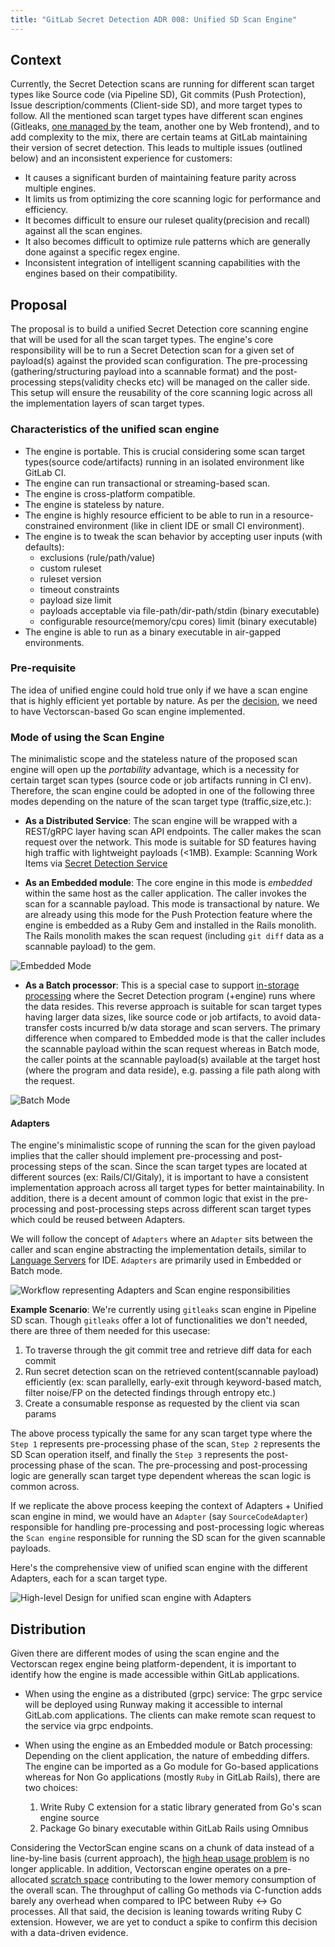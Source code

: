 ```yaml
---
title: "GitLab Secret Detection ADR 008: Unified SD Scan Engine"
---
```


## Context

Currently, the Secret Detection scans are running for different scan target types like Source code (via Pipeline SD), Git commits (Push Protection), Issue description/comments (Client-side SD), and more target types to follow. All the mentioned scan target types have different scan engines (Gitleaks, [one managed by](https://gitlab.com/gitlab-org/security-products/secret-detection/secret-detection-service) the team, another one by Web frontend), and to add complexity to the mix, there are certain teams at GitLab maintaining their version of secret detection. This leads to multiple issues (outlined below) and an inconsistent experience for customers:

* It causes a significant burden of maintaining feature parity across multiple engines.
* It limits us from optimizing the core scanning logic for performance and efficiency.
* It becomes difficult to ensure our ruleset quality(precision and recall) against all the scan engines.
* It also becomes difficult to optimize rule patterns which are generally done against a specific regex engine.
* Inconsistent integration of intelligent scanning capabilities with the engines based on their compatibility.

## Proposal

The proposal is to build a unified Secret Detection core scanning engine that will be used for all the scan target types. The engine's core responsibility will be to run a Secret Detection scan for a given set of payload(s) against the provided scan configuration. The pre-processing (gathering/structuring payload into a scannable format) and the post-processing steps(validity checks etc) will be managed on the caller side. This setup will ensure the reusability of the core scanning logic across all the implementation layers of scan target types.

### Characteristics of the unified scan engine

* The engine is portable. This is crucial considering some scan target types(source code/artifacts) running in an isolated environment like GitLab CI.
* The engine can run transactional or streaming-based scan.
* The engine is cross-platform compatible.
* The engine is stateless by nature.
* The engine is highly resource efficient to be able to run in a resource-constrained environment (like in client IDE or small CI environment).
* The engine is to tweak the scan behavior by accepting user inputs (with defaults):
  * exclusions (rule/path/value)
  * custom ruleset
  * ruleset version
  * timeout constraints
  * payload size limit
  * payloads acceptable via file-path/dir-path/stdin (binary executable)
  * configurable resource(memory/cpu cores) limit (binary executable)
* The engine is able to run as a binary executable in air-gapped environments.

### Pre-requisite

The idea of unified engine could hold true only if we have a scan engine that is highly efficient yet portable by nature. As per the [decision](007_switch_to_go_scan_engine.md), we need to have Vectorscan-based Go scan engine implemented.

### Mode of using the Scan Engine

The minimalistic scope and the stateless nature of the proposed scan engine will open up the _portability_ advantage, which is a necessity for certain target scan types (source code or job artifacts running in CI env). Therefore, the scan engine could be adopted in one of the following three modes depending on the nature of the scan target type (traffic,size,etc.):

* **As a Distributed Service**: The scan engine will be wrapped with a REST/gRPC layer having scan API endpoints. The caller makes the scan request over the network. This mode is suitable for SD features having high traffic with lightweight payloads (\<1MB). Example: Scanning Work Items via [Secret Detection Service](https://gitlab.com/gitlab-org/security-products/secret-detection/secret-detection-service)

* **As an Embedded module**: The core engine in this mode is _embedded_ within the same host as the caller application. The caller invokes the scan for a scannable payload. This mode is transactional by nature. We are already using this mode for the Push Protection feature where the engine is embedded as a Ruby Gem and installed in the Rails monolith. The Rails monolith makes the scan request (including `git diff` data as a scannable payload) to the gem.

![Embedded Mode](/images/engineering/architecture/design-documents/secret_detection/008_scan_mode_embedded.png "Embedded Scan Mode")

* **As a Batch processor**: This is a special case to support [in-storage processing](https://en.wikipedia.org/wiki/In-situ_processing) where the Secret Detection program (+engine) runs where the data resides. This reverse approach is suitable for scan target types having larger data sizes, like source code or job artifacts, to avoid data-transfer costs incurred b/w data storage and scan servers. The primary difference when compared to Embedded mode is that the caller includes the scannable payload within the scan request whereas in Batch mode, the caller points at the scannable payload(s) available at the target host (where the program and data reside), e.g. passing a file path along with the request.

![Batch Mode](/images/engineering/architecture/design-documents/secret_detection/008_scan_mode_batch.jpg "Batch Scan Mode")

#### Adapters

The engine's minimalistic scope of running the scan for the given payload implies that the caller should implement pre-processing and post-processing steps of the scan. Since the scan target types are located at different sources (ex: Rails/CI/Gitaly), it is important to have a consistent implementation approach across all target types for better maintainability. In addition, there is a decent amount of common logic that exist in the pre-processing and post-processing steps across different scan target types which could be reused between Adapters.

We will follow the concept of `Adapters` where an `Adapter` sits between the caller and scan engine abstracting the implementation details, similar to [Language Servers](https://en.wikipedia.org/wiki/Language_Server_Protocol) for IDE. `Adapters` are primarily used in Embedded or Batch mode. 

![Workflow representing Adapters and Scan engine responsibilities](/images/engineering/architecture/design-documents/secret_detection/008_adapters.png "Workflow representation")

**Example Scenario**: We're currently using `gitleaks` scan engine in Pipeline SD scan. Though `gitleaks` offer a lot of functionalities we don't needed, there are three of them needed for this usecase:

1. To traverse through the git commit tree and retrieve diff data for each commit
2. Run secret detection scan on the retrieved content(scannable payload) efficiently (ex: scan parallelly, early-exit through keyword-based match, filter noise/FP on the detected findings through entropy etc.)
3. Create a consumable response as requested by the client via scan params

The above process typically the same for any scan target type where the `Step 1` represents pre-processing phase of the scan, `Step 2` represents the SD Scan operation itself, and finally the `Step 3` represents the post-processing phase of the scan. The pre-processing and post-processing logic are generally scan target type dependent whereas the scan logic is common across.

If we replicate the above process keeping the context of Adapters + Unified scan engine in mind, we would have an `Adapter` (say `SourceCodeAdapter`) responsible for handling pre-processing and post-processing logic whereas the `Scan engine` responsible for running the SD scan for the given scannable payloads. 

Here's the comprehensive view of unified scan engine with the different Adapters, each for a scan target type.

![High-level Design for unified scan engine with Adapters](/images/engineering/architecture/design-documents/secret_detection/008_high_level_design.jpg "High-level Design for unified scan engine with Adapters")

## Distribution

Given there are different modes of using the scan engine and the Vectorscan regex engine being platform-dependent, it is important to identify how the engine is made accessible within GitLab applications.

* When using the engine as a distributed (grpc) service: The grpc service will be deployed using Runway making it accessible to internal GitLab.com applications. The clients can make remote scan request to the service via grpc endpoints.

* When using the engine as an Embedded module or Batch processing: Depending on the client application, the nature of embedding differs. The engine can be imported as a Go module for Go-based applications whereas for Non Go applications (mostly `Ruby` in GitLab Rails), there are two choices:

  1. Write Ruby C extension for a static library generated from Go's scan engine source
  2. Package Go binary executable within GitLab Rails using Omnibus

Considering the VectorScan engine scans on a chunk of data instead of a line-by-line basis (current approach), the [high heap usage problem](https://gitlab.com/gitlab-org/gitlab/-/issues/422574#note_1582015771) is no longer applicable. In addition, Vectorscan engine operates on a pre-allocated [scratch space](https://intel.github.io/hyperscan/dev-reference/runtime.html#scratch-space) contributing to the lower memory consumption of the overall scan. The throughput of calling Go methods via C-function adds barely any overhead when compared to IPC between Ruby <-> Go processes. All that said, the decision is leaning towards writing Ruby C extension. However, we are yet to conduct a spike to confirm this decision with a data-driven evidence.
